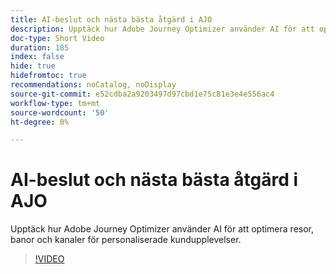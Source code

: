 ```yaml
---
title: AI-beslut och nästa bästa åtgärd i AJO
description: Upptäck hur Adobe Journey Optimizer använder AI för att optimera resor, banor och kanaler för personaliserade kundupplevelser.
doc-type: Short Video
duration: 185
index: false
hide: true
hidefromtoc: true
recommendations: noCatalog, noDisplay
source-git-commit: e52cdba2a9203497d97cbd1e75c81e3e4e556ac4
workflow-type: tm+mt
source-wordcount: '50'
ht-degree: 0%

---
```



# AI-beslut och nästa bästa åtgärd i AJO

Upptäck hur Adobe Journey Optimizer använder AI för att optimera resor, banor och kanaler för personaliserade kundupplevelser.

<!-- 62_S520_3442520_184_ai-decisioning-and-next-best-actions-in-ajo -->
>[!VIDEO](https://video.tv.adobe.com/v/3460235/?learn=on&enablevpops=true&captions=swe)
